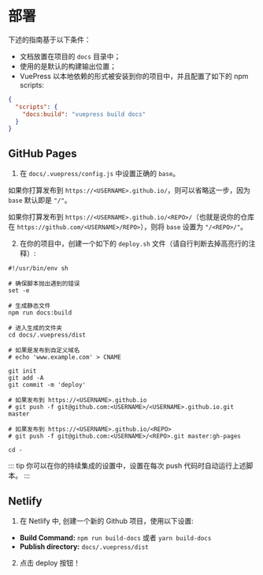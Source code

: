 # 部署

下述的指南基于以下条件：

- 文档放置在项目的 `docs` 目录中；
- 使用的是默认的构建输出位置；
- VuePress 以本地依赖的形式被安装到你的项目中，并且配置了如下的 npm scripts:

``` json
{
  "scripts": {
    "docs:build": "vuepress build docs"
  }
}
```

## GitHub Pages

1. 在 `docs/.vuepress/config.js` 中设置正确的 `base`。

  如果你打算发布到 `https://<USERNAME>.github.io/`，则可以省略这一步，因为 `base` 默认即是 `"/"`。

  如果你打算发布到 `https://<USERNAME>.github.io/<REPO>/`（也就是说你的仓库在 `https://github.com/<USERNAME>/REPO>`），则将 `base` 设置为 `"/<REPO>/"`。

2. 在你的项目中，创建一个如下的 `deploy.sh` 文件（请自行判断去掉高亮行的注释）:

``` bash{13,20,23}
#!/usr/bin/env sh

# 确保脚本抛出遇到的错误
set -e

# 生成静态文件
npm run docs:build

# 进入生成的文件夹
cd docs/.vuepress/dist

# 如果是发布到自定义域名
# echo 'www.example.com' > CNAME

git init
git add -A
git commit -m 'deploy'

# 如果发布到 https://<USERNAME>.github.io
# git push -f git@github.com:<USERNAME>/<USERNAME>.github.io.git master

# 如果发布到 https://<USERNAME>.github.io/<REPO>
# git push -f git@github.com:<USERNAME>/<REPO>.git master:gh-pages

cd -
```

::: tip
你可以在你的持续集成的设置中，设置在每次 push 代码时自动运行上述脚本。
:::

## Netlify

1. 在 Netlify 中, 创建一个新的 Github 项目，使用以下设置:

  - **Build Command:** `npm run build-docs` 或者 `yarn build-docs`
  - **Publish directory:** `docs/.vuepress/dist`

2. 点击 deploy 按钮！
